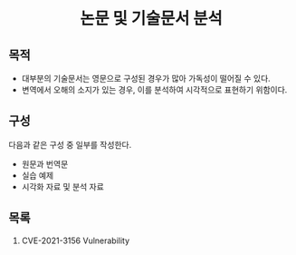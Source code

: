 <div align="center"> 
 
# 논문 및 기술문서 분석
</div>

## 목적
- 대부분의 기술문서는 영문으로 구성된 경우가 많아 가독성이 떨어질 수 있다.
- 변역에서 오해의 소지가 있는 경우, 이를 분석하여 시각적으로 표현하기 위함이다.
 
## 구성
다음과 같은 구성 중 일부를 작성한다.
- 원문과 번역문
- 실습 예제
- 시각화 자료 및 분석 자료

## 목록
1. CVE-2021-3156  Vulnerability  
